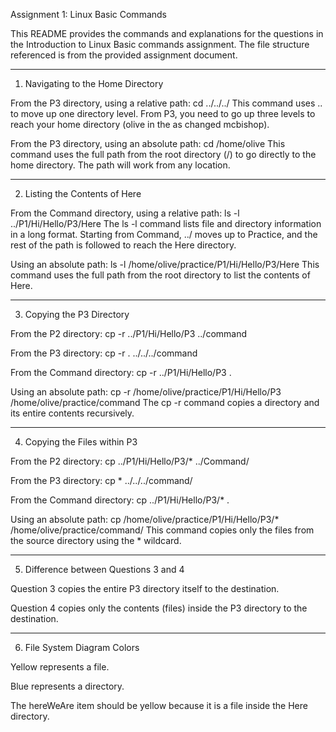 Assignment 1: Linux Basic Commands

This README provides the commands and explanations for the questions in the
Introduction to Linux Basic commands assignment. The file structure referenced is from the provided assignment document.


---

1. Navigating to the Home Directory

From the P3 directory, using a relative path:
cd ../../../
This command uses .. to move up one directory level. From P3, you need to go up three levels to reach your home directory (olive in the as changed mcbishop).

From the P3 directory, using an absolute path:
cd /home/olive
This command uses the full path from the root directory (/) to go directly to the home directory. The path will work from any location.



---

2. Listing the Contents of Here

From the Command directory, using a relative path:
ls -l ../P1/Hi/Hello/P3/Here
The ls -l command lists file and directory information in a long format. Starting from Command, ../ moves up to Practice, and the rest of the path is followed to reach the Here directory.

Using an absolute path:
ls -l /home/olive/practice/P1/Hi/Hello/P3/Here
This command uses the full path from the root directory to list the contents of Here.



---

3. Copying the P3 Directory

From the P2 directory:
cp -r ../P1/Hi/Hello/P3 ../command

From the P3 directory:
cp -r . ../../../command

From the Command directory:
cp -r ../P1/Hi/Hello/P3 .

Using an absolute path:
cp -r /home/olive/practice/P1/Hi/Hello/P3 /home/olive/practice/command
The cp -r command copies a directory and its entire contents recursively.



---

4. Copying the Files within P3

From the P2 directory:
cp ../P1/Hi/Hello/P3/* ../Command/

From the P3 directory:
cp * ../../../command/

From the Command directory:
cp ../P1/Hi/Hello/P3/* .

Using an absolute path:
cp /home/olive/practice/P1/Hi/Hello/P3/* /home/olive/practice/command/
This command copies only the files from the source directory using the * wildcard.



---

5. Difference between Questions 3 and 4

Question 3 copies the entire P3 directory itself to the destination.

Question 4 copies only the contents (files) inside the P3 directory to the destination.



---

6. File System Diagram Colors

Yellow represents a file.

Blue represents a directory.

The hereWeAre item should be yellow because it is a file inside the Here directory.
